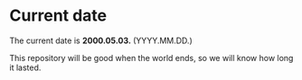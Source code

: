 # Current date

The current date is **2000.05.03.** (YYYY.MM.DD.)

This repository will be good when the world ends, so we will know how long it lasted.